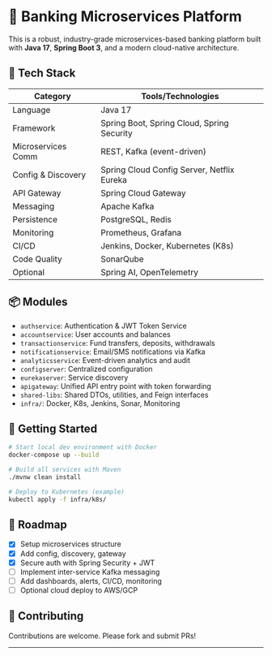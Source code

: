 # 🏦 Banking Microservices Platform

This is a robust, industry-grade microservices-based banking platform built with **Java 17**, **Spring Boot 3**, and a modern cloud-native architecture.

## 🚀 Tech Stack

| Category           | Tools/Technologies                                                                 |
|--------------------|-------------------------------------------------------------------------------------|
| Language           | Java 17                                                                            |
| Framework          | Spring Boot, Spring Cloud, Spring Security                                         |
| Microservices Comm | REST, Kafka (event-driven)                                                         |
| Config & Discovery | Spring Cloud Config Server, Netflix Eureka                                        |
| API Gateway        | Spring Cloud Gateway                                                              |
| Messaging          | Apache Kafka                                                                      |
| Persistence        | PostgreSQL, Redis                                                                 |
| Monitoring         | Prometheus, Grafana                                                               |
| CI/CD              | Jenkins, Docker, Kubernetes (K8s)                                                 |
| Code Quality       | SonarQube                                                                         |
| Optional           | Spring AI, OpenTelemetry                                                          |

## 📦 Modules

- `authservice`: Authentication & JWT Token Service
- `accountservice`: User accounts and balances
- `transactionservice`: Fund transfers, deposits, withdrawals
- `notificationservice`: Email/SMS notifications via Kafka
- `analyticsservice`: Event-driven analytics and audit
- `configserver`: Centralized configuration
- `eurekaserver`: Service discovery
- `apigateway`: Unified API entry point with token forwarding
- `shared-libs`: Shared DTOs, utilities, and Feign interfaces
- `infra/`: Docker, K8s, Jenkins, Sonar, Monitoring

## 🏁 Getting Started

```bash
# Start local dev environment with Docker
docker-compose up --build

# Build all services with Maven
./mvnw clean install

# Deploy to Kubernetes (example)
kubectl apply -f infra/k8s/
```

## 🧭 Roadmap

- [x] Setup microservices structure
- [x] Add config, discovery, gateway
- [x] Secure auth with Spring Security + JWT
- [ ] Implement inter-service Kafka messaging
- [ ] Add dashboards, alerts, CI/CD, monitoring
- [ ] Optional cloud deploy to AWS/GCP

## 🤝 Contributing

Contributions are welcome. Please fork and submit PRs!

---
